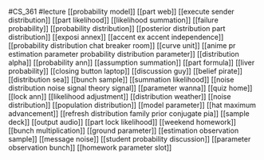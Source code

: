 #CS_361
#lecture
[[probability model]]
[[part web]]
[[execute sender distribution]]
[[part likelihood]]
[[likelihood summation]]
[[failure probability]]
[[probability distribution]]
[[posterior distribution part distribution]]
[[exposi annex]]
[[accent ex accent independence]]
[[probability distribution chat breaker room]]
[[curve unit]]
[[anime pr estimation parameter probability distribution parameter]]
[[distribution alpha]]
[[probability ann]]
[[assumption summation]]
[[part formula]]
[[liver probability]]
[[closing button laptop]]
[[discussion guy]]
[[belief pirate]]
[[distribution sea]]
[[bunch sample]]
[[summation likelihood]]
[[noise distribution noise signal theory signal]]
[[parameter wanna]]
[[quiz home]]
[[lock ann]]
[[likelihood adjustment]]
[[distribution weather]]
[[noise distribution]]
[[population distribution]]
[[model parameter]]
[[hat maximum advancement]]
[[refresh distribution family prior conjugate pia]]
[[sample deck]]
[[output audio]]
[[part lock likelihood]]
[[weekend homework]]
[[bunch multiplication]]
[[ground parameter]]
[[estimation observation sample]]
[[message noise]]
[[student probability discussion]]
[[parameter observation bunch]]
[[homework parameter slot]]
